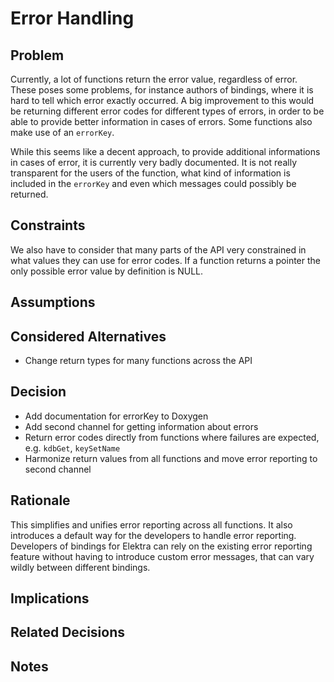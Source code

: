 # Error Handling

## Problem

Currently, a lot of functions return the error value, regardless of error. These poses some problems, for instance authors of bindings, where it is hard to tell which error exactly occurred. A big improvement to this would be returning different error codes for different types of errors, in order to be able to provide better information in cases of errors. Some functions also make use of an `errorKey`.

While this seems like a decent approach, to provide additional informations in cases of error, it is currently very badly documented. It is not really transparent for the users of the function, what kind of information is included in the `errorKey` and even which messages could possibly be returned.

## Constraints

We also have to consider that many parts of the API very constrained in what values they can use for error codes. If a function returns a pointer the only possible error value by definition is NULL.

## Assumptions

## Considered Alternatives

- Change return types for many functions across the API

## Decision

- Add documentation for errorKey to Doxygen
- Add second channel for getting information about errors
- Return error codes directly from functions where failures are expected, e.g. `kdbGet`, `keySetName`
- Harmonize return values from all functions and move error reporting to second channel

## Rationale

This simplifies and unifies error reporting across all functions. It also introduces
a default way for the developers to handle error reporting. Developers of
bindings for Elektra can rely on the existing error reporting feature without
having to introduce custom error messages, that can vary wildly between different
bindings.

## Implications

## Related Decisions

## Notes
